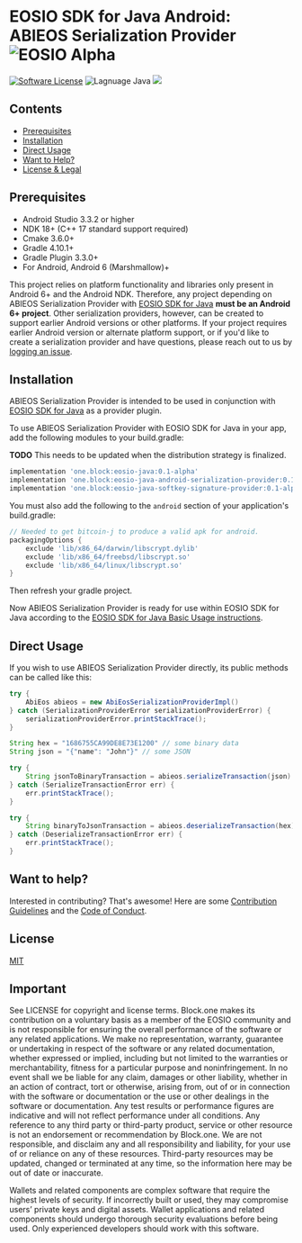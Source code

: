 # EOSIO SDK for Java Android: ABIEOS Serialization Provider ![EOSIO Alpha](https://img.shields.io/badge/EOSIO-Alpha-blue.svg)
[![Software License](https://img.shields.io/badge/license-MIT-lightgrey.svg)](https://github.com/EOSIO/eosio-java-android-abieos-serialization-provider/blob/master/LICENSE)
![Lagnuage Java](https://img.shields.io/badge/Language-C%2B%2B%2FJava-yellow.svg)
![](https://img.shields.io/badge/Deployment%20Target-Android%206%2B-blue.svg)

## Contents

- [Prerequisites](#prerequisites)
- [Installation](#installation)
- [Direct Usage](#direct-usage)
- [Want to Help?](#want-to-help)
- [License & Legal](#license)

## Prerequisites

* Android Studio 3.3.2 or higher
* NDK 18+ (C++ 17 standard support required)
* Cmake 3.6.0+
* Gradle 4.10.1+
* Gradle Plugin 3.3.0+
* For Android, Android 6 (Marshmallow)+

This project relies on platform functionality and libraries only present in Android 6+ and the Android NDK. Therefore, any project depending on ABIEOS Serialization Provider with [EOSIO SDK for Java](https://github.com/EOSIO/eosio-java) **must be an Android 6+ project**. Other serialization providers, however, can be created to support earlier Android versions or other platforms. If your project requires earlier Android version or alternate platform support, or if you'd like to create a serialization provider and have questions, please reach out to us by [logging an issue](/../../issues/new).

## Installation

ABIEOS Serialization Provider is intended to be used in conjunction with [EOSIO SDK for Java](https://github.com/EOSIO/eosio-java) as a provider plugin.

To use ABIEOS Serialization Provider with EOSIO SDK for Java in your app, add the following modules to your build.gradle:

**TODO** This needs to be updated when the distribution strategy is finalized.

```groovy
implementation 'one.block:eosio-java:0.1-alpha'
implementation 'one.block:eosio-java-android-serialization-provider:0.1-alpha'
implementation 'one.block:eosio-java-softkey-signature-provider:0.1-alpha'
```

You must also add the following to the `android` section of your application's build.gradle:

```groovy
// Needed to get bitcoin-j to produce a valid apk for android.
packagingOptions {
    exclude 'lib/x86_64/darwin/libscrypt.dylib'
    exclude 'lib/x86_64/freebsd/libscrypt.so'
    exclude 'lib/x86_64/linux/libscrypt.so'
}
```

Then refresh your gradle project.

Now ABIEOS Serialization Provider is ready for use within EOSIO SDK for Java according to the [EOSIO SDK for Java Basic Usage instructions](https://github.com/EOSIO/eosio-java/tree/develop#basic-usage).

## Direct Usage

If you wish to use ABIEOS Serialization Provider directly, its public methods can be called like this:

```java
try {
    AbiEos abieos = new AbiEosSerializationProviderImpl()
} catch (SerializationProviderError serializationProviderError) {
    serializationProviderError.printStackTrace();
}

String hex = "1686755CA99DE8E73E1200" // some binary data
String json = "{"name": "John"}" // some JSON

try {
    String jsonToBinaryTransaction = abieos.serializeTransaction(json)
} catch (SerializeTransactionError err) {
    err.printStackTrace();
}

try {
    String binaryToJsonTransaction = abieos.deserializeTransaction(hex)
} catch (DeserializeTransactionError err) {
    err.printStackTrace();
}
```

## Want to help?

Interested in contributing? That's awesome! Here are some [Contribution Guidelines](./CONTRIBUTING.md) and the [Code of Conduct](./CONTRIBUTING.md#conduct).

## License

[MIT](./LICENSE)

## Important

See LICENSE for copyright and license terms.  Block.one makes its contribution on a voluntary basis as a member of the EOSIO community and is not responsible for ensuring the overall performance of the software or any related applications.  We make no representation, warranty, guarantee or undertaking in respect of the software or any related documentation, whether expressed or implied, including but not limited to the warranties or merchantability, fitness for a particular purpose and noninfringement. In no event shall we be liable for any claim, damages or other liability, whether in an action of contract, tort or otherwise, arising from, out of or in connection with the software or documentation or the use or other dealings in the software or documentation.  Any test results or performance figures are indicative and will not reflect performance under all conditions.  Any reference to any third party or third-party product, service or other resource is not an endorsement or recommendation by Block.one.  We are not responsible, and disclaim any and all responsibility and liability, for your use of or reliance on any of these resources. Third-party resources may be updated, changed or terminated at any time, so the information here may be out of date or inaccurate.

Wallets and related components are complex software that require the highest levels of security.  If incorrectly built or used, they may compromise users’ private keys and digital assets. Wallet applications and related components should undergo thorough security evaluations before being used.  Only experienced developers should work with this software.
